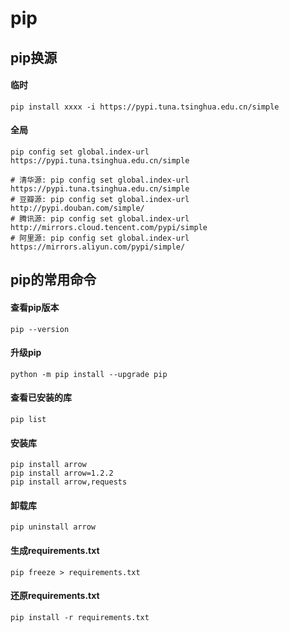 # pip

## pip换源

#### 临时
`pip install xxxx -i https://pypi.tuna.tsinghua.edu.cn/simple`

#### 全局
```
pip config set global.index-url https://pypi.tuna.tsinghua.edu.cn/simple

# 清华源: pip config set global.index-url https://pypi.tuna.tsinghua.edu.cn/simple  
# 豆瓣源: pip config set global.index-url http://pypi.douban.com/simple/  
# 腾讯源: pip config set global.index-url http://mirrors.cloud.tencent.com/pypi/simple  
# 阿里源: pip config set global.index-url https://mirrors.aliyun.com/pypi/simple/  
```

## pip的常用命令

#### 查看pip版本
``` 
pip --version 
```

#### 升级pip
``` 
python -m pip install --upgrade pip
``` 

#### 查看已安装的库
``` 
pip list
``` 

#### 安装库
```
pip install arrow
pip install arrow=1.2.2
pip install arrow,requests
```

#### 卸载库
```
pip uninstall arrow
```

#### 生成requirements.txt
```
pip freeze > requirements.txt
```

#### 还原requirements.txt
```
pip install -r requirements.txt
```